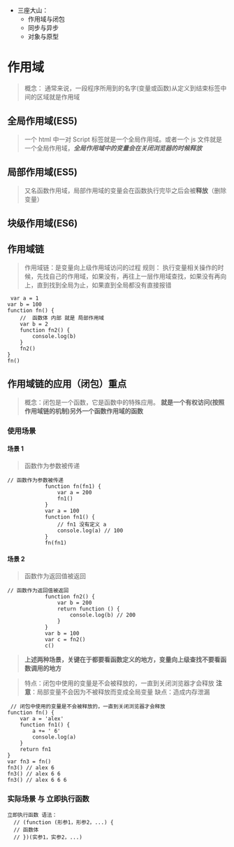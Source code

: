 -   三座大山：
    -   作用域与闭包
    -   同步与异步
    -   对象与原型

# 作用域

> 概念： 通常来说，一段程序所用到的名字(变量或函数)从定义到结束标签中间的区域就是作用域

## 全局作用域(ES5)

> 一个 html 中一对 Script 标签就是一个全局作用域。或者一个 js 文件就是一个全局作用域，**_全局作用域中的变量会在关闭浏览器的时候释放_**

## 局部作用域(ES5)

> 又名函数作用域，局部作用域的变量会在函数执行完毕之后会被**释放**（删除变量）

## 块级作用域(ES6)

## 作用域链

> 作用域链：是变量向上级作用域访问的过程
> 规则： 执行变量相关操作的时候，先找自己的作用域，如果没有，再往上一层作用域查找，如果没有再向上，直到找到全局为止，如果直到全局都没有直接报错

```
 var a = 1
var b = 100
function fn() {
    //  函数体 内部 就是 局部作用域
    var b = 2
    function fn2() {
        console.log(b)
    }
    fn2()
}
fn()

```

## 作用域链的应用（闭包）**重点**

> 概念：闭包是一个函数，它是函数中的特殊应用。 **就是一个有权访问(按照作用域链的机制)另外一个函数作用域的函数**

### 使用场景

#### **场景 1**

> 函数作为参数被传递

```
// 函数作为参数被传递
            function fn(fn1) {
                var a = 200
                fn1()
            }
            var a = 100
            function fn1() {
                // fn1 没有定义 a
                console.log(a) // 100
            }
            fn(fn1)
```

#### **场景 2**

> 函数作为返回值被返回

```
// 函数作为返回值被返回
            function fn2() {
                var b = 200
                return function () {
                    console.log(b) // 200
                }
            }
            var b = 100
            var c = fn2()
            c()
```

> **上述两种场景，关键在于都要看函数定义的地方，变量向上级查找不要看函数调用的地方**

> 特点：闭包中使用的变量是不会被释放的，一直到关闭浏览器才会释放
> **注意**：局部变量不会因为不被释放而变成全局变量
> 缺点：造成内存泄漏

```
 // 闭包中使用的变量是不会被释放的，一直到关闭浏览器才会释放
function fn() {
    var a = 'alex'
    function fn1() {
        a += ' 6'
        console.log(a)
    }
    return fn1
}
var fn3 = fn()
fn3() // alex 6
fn3() // alex 6 6
fn3() // alex 6 6 6
```

### 实际场景 与 立即执行函数

```
立即执行函数 语法：
  // (function (形参1，形参2，...) {
  // 函数体
  // })(实参1，实参2，...)
```
